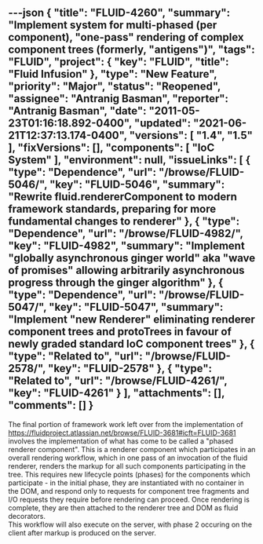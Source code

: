 ---json
{
  "title": "FLUID-4260",
  "summary": "Implement system for multi-phased (per component), \"one-pass\" rendering of complex component trees (formerly, \"antigens\")",
  "tags": "FLUID",
  "project": {
    "key": "FLUID",
    "title": "Fluid Infusion"
  },
  "type": "New Feature",
  "priority": "Major",
  "status": "Reopened",
  "assignee": "Antranig Basman",
  "reporter": "Antranig Basman",
  "date": "2011-05-23T01:16:18.892-0400",
  "updated": "2021-06-21T12:37:13.174-0400",
  "versions": [
    "1.4",
    "1.5"
  ],
  "fixVersions": [],
  "components": [
    "IoC System"
  ],
  "environment": null,
  "issueLinks": [
    {
      "type": "Dependence",
      "url": "/browse/FLUID-5046/",
      "key": "FLUID-5046",
      "summary": "Rewrite fluid.rendererComponent to modern framework standards, preparing for more fundamental changes to renderer"
    },
    {
      "type": "Dependence",
      "url": "/browse/FLUID-4982/",
      "key": "FLUID-4982",
      "summary": "Implement \"globally asynchronous ginger world\" aka \"wave of promises\" allowing arbitrarily asynchronous progress through the ginger algorithm"
    },
    {
      "type": "Dependence",
      "url": "/browse/FLUID-5047/",
      "key": "FLUID-5047",
      "summary": "Implement \"new Renderer\" eliminating renderer component trees and protoTrees in favour of newly graded standard IoC component trees"
    },
    {
      "type": "Related to",
      "url": "/browse/FLUID-2578/",
      "key": "FLUID-2578"
    },
    {
      "type": "Related to",
      "url": "/browse/FLUID-4261/",
      "key": "FLUID-4261"
    }
  ],
  "attachments": [],
  "comments": []
}
---
The final portion of framework work left over from the implementation of <https://fluidproject.atlassian.net/browse/FLUID-3681#icft=FLUID-3681> involves the implementation of what has come to be called a "phased renderer component". This is a renderer component which participates in an overall rendering workflow, which in one pass of an invocation of the fluid renderer, renders the markup for all such components participating in the tree. This requires new lifecycle points (phases) for the components which participate - in the initial phase, they are instantiated with no container in the DOM, and respond only to requests for component tree fragments and I/O requests they require before rendering can proceed. Once rendering is complete, they are then attached to the renderer tree and DOM as fluid decorators. \
This workflow will also execute on the server, with phase 2 occuring on the client after markup is produced on the server.

        